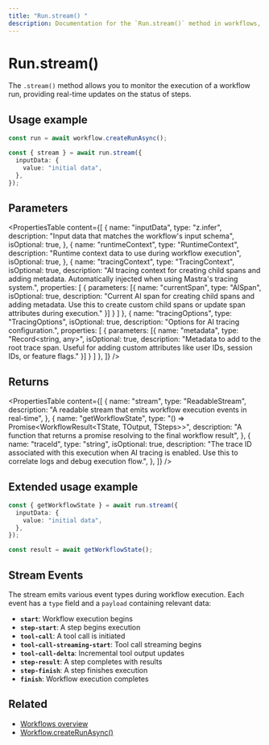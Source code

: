 ```yaml
---
title: "Run.stream() "
description: Documentation for the `Run.stream()` method in workflows, which allows you to monitor the execution of a workflow run as a stream.
---
```


# Run.stream()

The `.stream()` method allows you to monitor the execution of a workflow run, providing real-time updates on the status of steps.

## Usage example

```typescript showLineNumbers copy
const run = await workflow.createRunAsync();

const { stream } = await run.stream({
  inputData: {
    value: "initial data",
  },
});
```

## Parameters

<PropertiesTable
content={[
{
name: "inputData",
type: "z.infer<TInput>",
description: "Input data that matches the workflow's input schema",
isOptional: true,
},
{
name: "runtimeContext",
type: "RuntimeContext",
description: "Runtime context data to use during workflow execution",
isOptional: true,
},
{
name: "tracingContext",
type: "TracingContext",
isOptional: true,
description: "AI tracing context for creating child spans and adding metadata. Automatically injected when using Mastra's tracing system.",
properties: [
{
parameters: [{
name: "currentSpan",
type: "AISpan",
isOptional: true,
description: "Current AI span for creating child spans and adding metadata. Use this to create custom child spans or update span attributes during execution."
}]
}
]
},
{
name: "tracingOptions",
type: "TracingOptions",
isOptional: true,
description: "Options for AI tracing configuration.",
properties: [
{
parameters: [{
name: "metadata",
type: "Record<string, any>",
isOptional: true,
description: "Metadata to add to the root trace span. Useful for adding custom attributes like user IDs, session IDs, or feature flags."
}]
}
]
},
]}
/>

## Returns

<PropertiesTable
content={[
{
name: "stream",
type: "ReadableStream<StreamEvent>",
description: "A readable stream that emits workflow execution events in real-time",
},
{
name: "getWorkflowState",
type: "() => Promise<WorkflowResult<TState, TOutput, TSteps>>",
description: "A function that returns a promise resolving to the final workflow result",
},
{
name: "traceId",
type: "string",
isOptional: true,
description: "The trace ID associated with this execution when AI tracing is enabled. Use this to correlate logs and debug execution flow.",
},
]}
/>

## Extended usage example

```typescript showLineNumbers copy
const { getWorkflowState } = await run.stream({
  inputData: {
    value: "initial data",
  },
});

const result = await getWorkflowState();
```

## Stream Events

The stream emits various event types during workflow execution. Each event has a `type` field and a `payload` containing relevant data:

- **`start`**: Workflow execution begins
- **`step-start`**: A step begins execution
- **`tool-call`**: A tool call is initiated
- **`tool-call-streaming-start`**: Tool call streaming begins
- **`tool-call-delta`**: Incremental tool output updates
- **`step-result`**: A step completes with results
- **`step-finish`**: A step finishes execution
- **`finish`**: Workflow execution completes

## Related

- [Workflows overview](/docs/workflows/overview#testing-workflows-locally)
- [Workflow.createRunAsync()](../../../reference/workflows/workflow-methods/create-run)

